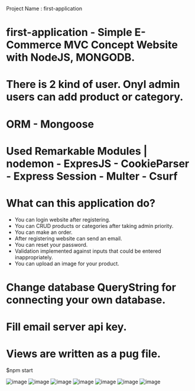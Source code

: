 Project Name : first-application
# first-application - Simple E-Commerce MVC Concept Website with NodeJS, MONGODB.

# There is 2 kind of user. Onyl admin users can add product or category.
# ORM - Mongoose
# Used Remarkable Modules | nodemon - ExpresJS - CookieParser - Express Session - Multer - Csurf

# What can this application do? 
  - You can login website after  registering.
  - You can CRUD products or categories after taking admin priority.
  - You can make an order.
  - After registering website can send an email.
  - You can reset your password.
  - Validation implemented against inputs that could be entered inappropriately.
  - You can upload an image for your product.
  
# Change database QueryString for connecting your own database.
# Fill email server api key.
# Views are written as a pug file.

$npm start

![image](https://user-images.githubusercontent.com/60510780/133971728-f4550a65-5d03-4e8b-8072-3aabf230041b.png)
![image](https://user-images.githubusercontent.com/60510780/133971790-17530a0e-2911-43b1-809f-fc72d1fc8119.png)
![image](https://user-images.githubusercontent.com/60510780/133971832-d79bf36e-d11f-42f1-8442-4c31c8ed5d9c.png)
![image](https://user-images.githubusercontent.com/60510780/133971868-2aceb526-71da-432e-a4a8-fae6fa18a7bd.png)
![image](https://user-images.githubusercontent.com/60510780/133972361-d1707dba-f3d5-453d-88c1-4abb9ee1a91f.png)
![image](https://user-images.githubusercontent.com/60510780/133972415-1a61069f-138a-4043-92e3-0b6895d34d69.png)
![image](https://user-images.githubusercontent.com/60510780/133972460-b53057fa-5b43-4378-a5a7-11fe684936a6.png)


